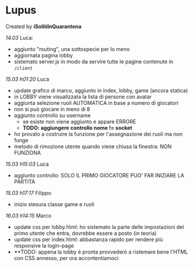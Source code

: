 # Lupus

Created by **iSolitiInQuarantena**

*14.03*
Luca:
- aggiunto "routing", una sottospecie per lo meno
- aggiornata pagina lobby
- sistemato server.js in modo da servire tutte le pagine contenute in ```/client```

*15.03 h01:20*
Luca
- update grafico di marco, aggiunto in index, lobby, game (ancora statica)
- in LOBBY viene visualizzata la lista di persone con avatar
- aggiunta selezione ruoli AUTOMATICA in base a numero di giocatori
- non si può giocare in meno di 8
- aggiunto controllo su username
    - se esiste non viene aggiunto e appare ERRORE
    - **TODO: aggiungere controllo nome != socket**
- ho provato a costruire la funzione per l'assegnazione dei ruoli ma non funge
- metodo di rimozione utente quando viene chiusa la finestra: NON FUNZIONA

*15.03 h15:03*
Luca
- aggiunto controllo: SOLO IL PRIMO GIOCATORE PUO' FAR INIZIARE LA PARTITA

*15.03 h17:17*
Filippo
- inizio stesura classe game e ruoli

*16.03 h14:15*
Marco
- update css per lobby.html: ho sistemato la parte delle impostazioni del primo utente che entra, dovrebbe essere a posto (in teoria)
- update css per index.html: abbastanza rapido per rendere più responsive la login-page
- **TODO: appena la lobby è pronta provvederò a ristemare bene l'HTML con CSS annesso, per ora accontentiamoci